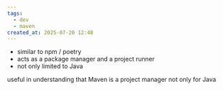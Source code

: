 ```yaml
---
tags:
  - dev
  - maven
created_at: 2025-07-20 12:48
---
```

- similar to npm / poetry
- acts as a package manager and a project runner
- not only limited to Java

useful in understanding that Maven is a project manager not only for Java
